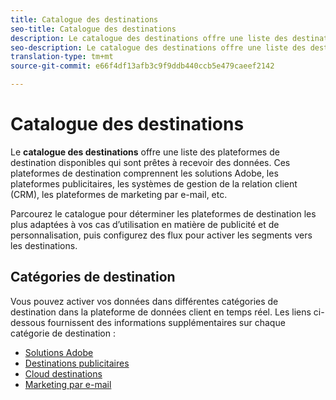 ```yaml
---
title: Catalogue des destinations
seo-title: Catalogue des destinations
description: Le catalogue des destinations offre une liste des destinations disponibles et prêtes à recevoir des données. Ces destinations comprennent les solutions Adobe, les plateformes publicitaires, les systèmes de gestion de la relation client (CRM), les plateformes de marketing par e-mail, etc.
seo-description: Le catalogue des destinations offre une liste des destinations disponibles et prêtes à recevoir des données. Ces destinations comprennent les solutions Adobe, les plateformes publicitaires, les systèmes de gestion de la relation client (CRM), les plateformes de marketing par e-mail, etc.
translation-type: tm+mt
source-git-commit: e66f4df13afb3c9f9ddb440ccb5e479caeef2142

---
```



# Catalogue des destinations

Le **catalogue des destinations** offre une liste des plateformes de destination disponibles qui sont prêtes à recevoir des données. Ces plateformes de destination comprennent les solutions Adobe, les plateformes publicitaires, les systèmes de gestion de la relation client (CRM), les plateformes de marketing par e-mail, etc.

Parcourez le catalogue pour déterminer les plateformes de destination les plus adaptées à vos cas d’utilisation en matière de publicité et de personnalisation, puis configurez des flux pour activer les segments vers les destinations.

## Catégories de destination

Vous pouvez activer vos données dans différentes catégories de destination dans la plateforme de données client en temps réel. Les liens ci-dessous fournissent des informations supplémentaires sur chaque catégorie de destination :

* [Solutions Adobe](/help/rtcdp/destinations/adobe-destinations.md)
* [Destinations publicitaires](/help/rtcdp/destinations/advertising-destinations.md)
* [Cloud destinations](/help/rtcdp/destinations/cloud-storage-destinations.md)
* [Marketing par e-mail](/help/rtcdp/destinations/email-marketing-destinations.md)